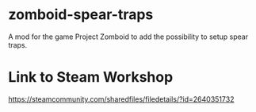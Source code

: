 # zomboid-spear-traps
A mod for the game Project Zomboid to add the possibility to setup spear traps.

# Link to Steam Workshop
https://steamcommunity.com/sharedfiles/filedetails/?id=2640351732
